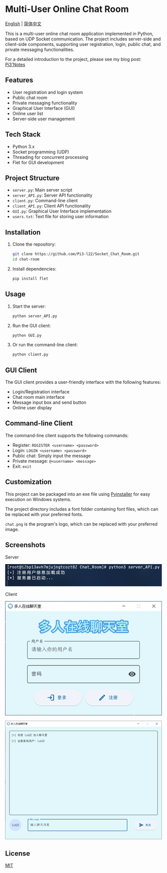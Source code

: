 # Multi-User Online Chat Room

[English](README.md) | [简体中文](README_CN.md)

This is a multi-user online chat room application implemented in Python, based on UDP Socket communication. The project includes server-side and client-side components, supporting user registration, login, public chat, and private messaging functionalities.

For a detailed introduction to the project, please see my blog post: [Pi3'Notes](https://blog.pi3.fun/post/2023/12/%E5%9F%BA%E4%BA%8Eudp%E7%9A%84%E5%A4%9A%E4%BA%BA%E5%9C%A8%E7%BA%BF%E8%81%8A%E5%A4%A9%E5%AE%A4/)

## Features

- User registration and login system
- Public chat room
- Private messaging functionality
- Graphical User Interface (GUI)
- Online user list
- Server-side user management

## Tech Stack

- Python 3.x
- Socket programming (UDP)
- Threading for concurrent processing
- Flet for GUI development

## Project Structure

- `server.py`: Main server script
- `server_API.py`: Server API functionality
- `client.py`: Command-line client
- `client_API.py`: Client API functionality
- `GUI.py`: Graphical User Interface implementation
- `users.txt`: Text file for storing user information

## Installation

1. Clone the repository:
   ```bash
   git clone https://github.com/Pi3-l22/Socket_Chat_Room.git
   cd chat-room
   ```

2. Install dependencies:
   ```bash
   pip install flet
   ```

## Usage

1. Start the server:
   ```bash
   python server_API.py
   ```

2. Run the GUI client:
   ```bash
   python GUI.py
   ```

3. Or run the command-line client:
   ```bash
   python client.py
   ```

## GUI Client

The GUI client provides a user-friendly interface with the following features:

- Login/Registration interface
- Chat room main interface
- Message input box and send button
- Online user display

## Command-line Client

The command-line client supports the following commands:

- Register: `REGISTER <username> <password>`
- Login: `LOGIN <username> <password>`
- Public chat: Simply input the message
- Private message: `@<username> <message>`
- Exit: `exit`

## Customization

This project can be packaged into an exe file using [Pyinstaller](https://pyinstaller.readthedocs.io/en/stable/) for easy execution on Windows systems.

The project directory includes a font folder containing font files, which can be replaced with your preferred fonts.

`chat.png` is the program's logo, which can be replaced with your preferred image.

## Screenshots

Server

![](./assets/screen_server.png)

Client

![](./assets/screen_login.png)

![](./assets/screen_main.png)

## License

[MIT](LICENSE)
